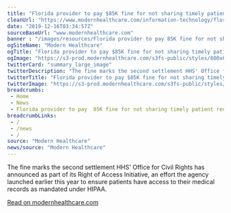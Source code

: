 ```yaml
--- 
title: "Florida provider to pay $85K fine for not sharing timely patient records"
cleanUrl: "https://www.modernhealthcare.com/information-technology/florida-provider-pay-85k-fine-not-sharing-timely-patient-records"
date: "2019-12-16T03:34:57Z"
sourceBaseUrl: "www.modernhealthcare.com"
banner : "/images/resources/Florida provider to pay 85K fine for not sharing timely patient records.png"
ogSiteName: "Modern Healthcare"
ogTitle: "Florida provider to pay $85K fine for not sharing timely patient records"
ogImage: "https://s3-prod.modernhealthcare.com/s3fs-public/styles/800x600/public/3-docs-legal_i.png"
twitterCard: "summary_large_image"
twitterDescription: "The fine marks the second settlement HHS' Office for Civil Rights has announced as part of its Right of Access Initiative, an effort the agency launched earlier this year to ensure patients have access to their medical records as mandated under HIPAA."
twitterTitle: "Florida provider to pay $85K fine for not sharing timely patient records"
twitterImage: "https://s3-prod.modernhealthcare.com/s3fs-public/styles/800x600/public/3-docs-legal_i.png"
breadcrumbs:
 - Home
 - News
 - Florida provider to pay  85K fine for not sharing timely patient records
breadcrumbLinks:
 - / 
 - /news
 - / 
source: "Modern Healthcare"
news/source: "Modern Healthcare"
---
```

The fine marks the second settlement HHS' Office for Civil Rights has announced as part of its Right of Access Initiative, an effort the agency launched earlier this year to ensure patients have access to their medical records as mandated under HIPAA.  
  
[Read on modernhealthcare.com](https://www.modernhealthcare.com/information-technology/florida-provider-pay-85k-fine-not-sharing-timely-patient-records)
